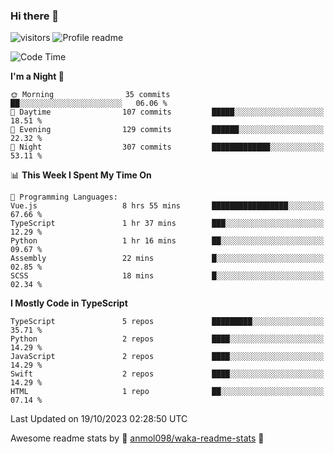 ### Hi there 👋  
![visitors](https://visitor-badge.laobi.icu/badge?page_id=leverglowh) ![Profile readme](https://github.com/leverglowh/leverglowh/workflows/Profile%20readme/badge.svg?branch=master)

<!--START_SECTION:waka-->
![Code Time](http://img.shields.io/badge/Code%20Time-2%2C419%20hrs%2057%20mins-blue)

**I'm a Night 🦉** 

```text
🌞 Morning                35 commits          ██░░░░░░░░░░░░░░░░░░░░░░░   06.06 % 
🌆 Daytime                107 commits         █████░░░░░░░░░░░░░░░░░░░░   18.51 % 
🌃 Evening                129 commits         ██████░░░░░░░░░░░░░░░░░░░   22.32 % 
🌙 Night                  307 commits         █████████████░░░░░░░░░░░░   53.11 % 
```


📊 **This Week I Spent My Time On** 

```text
💬 Programming Languages: 
Vue.js                   8 hrs 55 mins       █████████████████░░░░░░░░   67.66 % 
TypeScript               1 hr 37 mins        ███░░░░░░░░░░░░░░░░░░░░░░   12.29 % 
Python                   1 hr 16 mins        ██░░░░░░░░░░░░░░░░░░░░░░░   09.67 % 
Assembly                 22 mins             █░░░░░░░░░░░░░░░░░░░░░░░░   02.85 % 
SCSS                     18 mins             █░░░░░░░░░░░░░░░░░░░░░░░░   02.34 % 
```

**I Mostly Code in TypeScript** 

```text
TypeScript               5 repos             █████████░░░░░░░░░░░░░░░░   35.71 % 
Python                   2 repos             ████░░░░░░░░░░░░░░░░░░░░░   14.29 % 
JavaScript               2 repos             ████░░░░░░░░░░░░░░░░░░░░░   14.29 % 
Swift                    2 repos             ████░░░░░░░░░░░░░░░░░░░░░   14.29 % 
HTML                     1 repo              ██░░░░░░░░░░░░░░░░░░░░░░░   07.14 % 
```




 Last Updated on 19/10/2023 02:28:50 UTC
<!--END_SECTION:waka-->


Awesome readme stats by :star2: [anmol098/waka-readme-stats](https://github.com/anmol098/waka-readme-stats) :star2:
